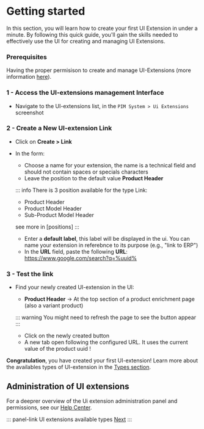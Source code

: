 # Getting started
In this section, you will learn how to create your first UI Extension in under a minute. By following this quick guide, you'll gain the skills needed to effectively use the UI for creating and managing UI Extensions.

### Prerequisites
Having the proper permisison to create and manage UI-Extensions (more information [here](https://api.akeneo.com/extensions/ui-extensions.html#prerequisites-2)).

### 1 - Access the UI-extensions management Interface

- Navigate to the UI-extensions list, in the `PIM System > Ui Extensions`
screenshot

### 2 - Create a New UI-extension Link

- Click on **Create > Link**
- In the form:
    - Choose a name for your extension, the name is a technical field and should not contain spaces or specials characters
    - Leave the position to the default value **Product Header**

    ::: info
    There is 3 position available for the type Link:

    - Product Header
    - Product Model Header
    - Sub-Product Model Header

    see more in [positions]
    :::

    - Enter a **default label**, this label will be displayed in the ui. You can name your extension in referebnce to its purpose (e.g., "link to ERP")
    - In the **URL** field, paste the following **URL**: https://www.google.com/search?q=%uuid%

### 3 - Test the link

- Find your newly created UI-extension in the UI:
    - **Product Header** → At the top section of a product enrichment page (also a variant product)

    ::: warning
    You might need to refresh the page to see the button appear
    :::    

    - Click on the newly created button
    - A new tab open following the configured URL. It uses the current value of the product uuid !

**Congratulation**, you have created your first UI-extension!
Learn more about the availables types of UI-extension in the [Types section](/extensions/types.html).

## Administration of UI extensions
For a deeprer overview of the Ui extension administration panel and permissions, see our [Help Center](https://help.akeneo.com/extensions/ui-extentions).

::: panel-link UI extensions available types [Next](/extensions/types.html)
:::